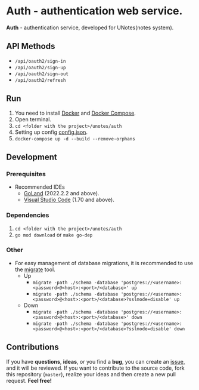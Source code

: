 # Auth - authentication web service.

**Auth** - authentication service, developed for UNotes(notes system).

## API Methods

- `/api/oauth2/sign-in`
- `/api/oauth2/sign-up`
- `/api/oauth2/sign-out`
- `/api/oauth2/refresh`

## Run

1) You need to install [Docker](https://docs.docker.com/get-docker)
   and [Docker Compose](https://docs.docker.com/compose/install).
2) Open terminal.
3) `cd <folder with the project>/unotes/auth`
4) Setting up config [config.json](https://github.com/udholdenhed/unotes/blob/master/auth/configs/config.json).
5) `docker-compose up -d --build --remove-orphans`

## Development

### Prerequisites

- Recommended IDEs
    - [GoLand](https://www.jetbrains.com/go) (2022.2.2 and above).
    - [Visual Studio Code](https://code.visualstudio.com) (1.70 and above).

### Dependencies

1) `cd <folder with the project>/unotes/auth`
2) `go mod download` or `make go-dep`

### Other

- For easy management of database migrations, it is recommended to use
  the [migrate](https://github.com/golang-migrate/migrate) tool.
    - Up
        - `migrate -path ./schema -database 'postgres://<username>:<password>@<host>:<port>/<database>' up`
        - `migrate -path ./schema -database 'postgres://<username>:<password>@<host>:<port>/<database>?sslmode=disable' up`
    - Down
        - `migrate -path ./schema -database 'postgres://<username>:<password>@<host>:<port>/<database>' down`
        - `migrate -path ./schema -database 'postgres://<username>:<password>@<host>:<port>/<database>?sslmode=disable' down`

## Contributions

If you have **questions**, **ideas**, or you find a **bug**, you can create
an [issue,](https://github.com/udholdenhed/unotes/issues) and it will be reviewed. If you want to contribute to
the source code, fork this repository (`master`), realize your ideas and then create a new pull request. **Feel free!**
